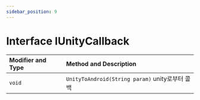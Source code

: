 ```yaml
---
sidebar_position: 9
---
```


# Interface IUnityCallback 

| Modifier and Type | Method and Description                           |
| :---------------- | :----------------------------------------------- |
| `void`            | `UnityToAndroid(String param)` unity로부터 콜백 |
